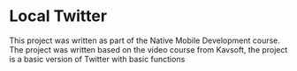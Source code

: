 # Local Twitter
This project was written as part of the Native Mobile Development course. The project was written based on the video course from Kavsoft, the project is a basic version of Twitter with basic functions

